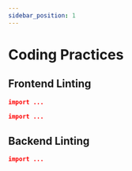 ```yaml
---
sidebar_position: 1
---
```


# Coding Practices
## Frontend Linting

```json title="Create the .prettierrc file at the root directory. Copy and paste the following"
import ...
```

```json title="Create the .eslintrc.json file at the root directory. Copy and paste the following"
import ...
```

## Backend Linting
```json title="Create the .editorconfig file at the root directory. Copy and paste the following"
import ...
```